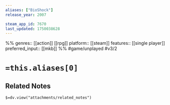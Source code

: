 ```yaml
---
aliases: ["BioShock"]
release_year: 2007

steam_app_id: 7670
last_updated: 1750038628
---
```

%%
genres:: [[action]] [[rpg]]
platform:: [[steam]]
features:: [[single player]]
preferred_input:: [[mkb]]
%%
#game/unplayed
#v3/2

# `=this.aliases[0]`
## Related Notes
`$=dv.view("attachments/related_notes")`